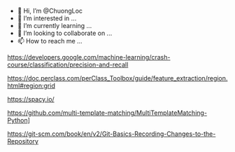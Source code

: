 - 👋 Hi, I’m @ChuongLoc
- 👀 I’m interested in ...
- 🌱 I’m currently learning ...
- 💞️ I’m looking to collaborate on ...
- 📫 How to reach me ...

https://developers.google.com/machine-learning/crash-course/classification/precision-and-recall

https://doc.perclass.com/perClass_Toolbox/guide/feature_extraction/region.html#region:grid

https://spacy.io/

https://github.com/multi-template-matching/MultiTemplateMatching-Python]

https://git-scm.com/book/en/v2/Git-Basics-Recording-Changes-to-the-Repository

<!---
ChuongLoc/ChuongLoc is a ✨ special ✨ repository because its `README.md` (this file) appears on your GitHub profile.
You can click the Preview link to take a look at your changes.
--->
